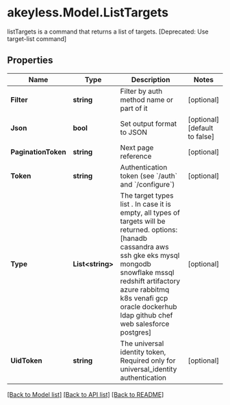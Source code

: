 # akeyless.Model.ListTargets
listTargets is a command that returns a list of targets. [Deprecated: Use target-list command]

## Properties

Name | Type | Description | Notes
------------ | ------------- | ------------- | -------------
**Filter** | **string** | Filter by auth method name or part of it | [optional] 
**Json** | **bool** | Set output format to JSON | [optional] [default to false]
**PaginationToken** | **string** | Next page reference | [optional] 
**Token** | **string** | Authentication token (see &#x60;/auth&#x60; and &#x60;/configure&#x60;) | [optional] 
**Type** | **List&lt;string&gt;** | The target types list . In case it is empty, all types of targets will be returned. options: [hanadb cassandra aws ssh gke eks mysql mongodb snowflake mssql redshift artifactory azure rabbitmq k8s venafi gcp oracle dockerhub ldap github chef web salesforce postgres] | [optional] 
**UidToken** | **string** | The universal identity token, Required only for universal_identity authentication | [optional] 

[[Back to Model list]](../README.md#documentation-for-models) [[Back to API list]](../README.md#documentation-for-api-endpoints) [[Back to README]](../README.md)

